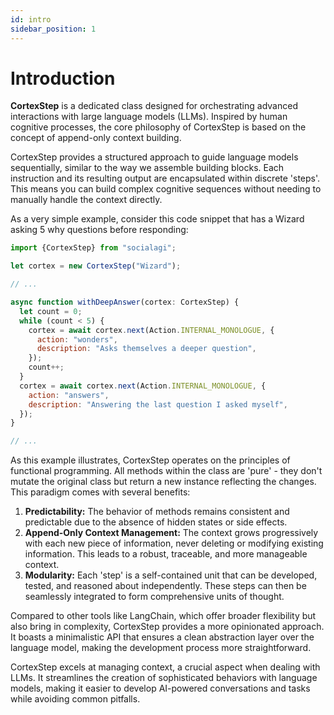 ```yaml
---
id: intro
sidebar_position: 1
---
```


# Introduction

**CortexStep** is a dedicated class designed for orchestrating advanced interactions with large language models (LLMs). Inspired by human cognitive processes, the core philosophy of CortexStep is based on the concept of append-only context building.

CortexStep provides a structured approach to guide language models sequentially, similar to the way we assemble building blocks. Each instruction and its resulting output are encapsulated within discrete 'steps'. This means you can build complex cognitive sequences without needing to manually handle the context directly.

As a very simple example, consider this code snippet that has a Wizard asking 5 why questions before responding:
```javascript
import {CortexStep} from "socialagi";

let cortex = new CortexStep("Wizard");

// ...

async function withDeepAnswer(cortex: CortexStep) {
  let count = 0;
  while (count < 5) {
    cortex = await cortex.next(Action.INTERNAL_MONOLOGUE, {
      action: "wonders",
      description: "Asks themselves a deeper question",
    });
    count++;
  }
  cortex = await cortex.next(Action.INTERNAL_MONOLOGUE, {
    action: "answers",
    description: "Answering the last question I asked myself",
  });
}

// ...
```

As this example illustrates, CortexStep operates on the principles of functional programming. All methods within the class are 'pure' - they don't mutate the original class but return a new instance reflecting the changes. This paradigm comes with several benefits:

1. **Predictability:** The behavior of methods remains consistent and predictable due to the absence of hidden states or side effects.
2. **Append-Only Context Management:** The context grows progressively with each new piece of information, never deleting or modifying existing information. This leads to a robust, traceable, and more manageable context.
3. **Modularity:** Each 'step' is a self-contained unit that can be developed, tested, and reasoned about independently. These steps can then be seamlessly integrated to form comprehensive units of thought.

Compared to other tools like LangChain, which offer broader flexibility but also bring in complexity, CortexStep provides a more opinionated approach. It boasts a minimalistic API that ensures a clean abstraction layer over the language model, making the development process more straightforward.

CortexStep excels at managing context, a crucial aspect when dealing with LLMs. It streamlines the creation of sophisticated behaviors with language models, making it easier to develop AI-powered conversations and tasks while avoiding common pitfalls.